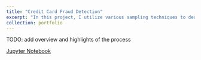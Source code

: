 ```yaml
---
title: "Credit Card Fraud Detection"
excerpt: "In this project, I utilize various sampling techniques to deal with highly imbalanced data on fraudulent credit card transactions. Data source: Kaggle"
collection: portfolio
---
```



TODO: add overview and highlights of the process

[Jupyter Notebook](https://github.com/laxmandahal/machine-learning-projects/blob/main/FraudDetection.ipynb)
